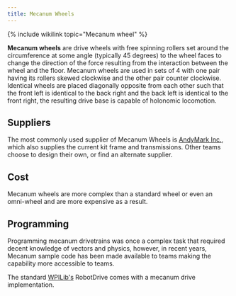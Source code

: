```yaml
---
title: Mecanum Wheels
---
```


{% include wikilink topic="Mecanum wheel" %}

**Mecanum wheels** are drive wheels with free spinning rollers set around the circumference at some angle (typically 45 degrees) to the wheel faces to change the direction of the force resulting from the interaction between the wheel and the floor. Mecanum wheels are used in sets of 4 with one pair having its rollers skewed clockwise and the other pair counter clockwise. Identical wheels are placed diagonally opposite from each other such that the front left is identical to the back right and the back left is identical to the front right, the resulting drive base is capable of holonomic locomotion. 


## Suppliers

The most commonly used supplier of Mecanum Wheels is [AndyMark
Inc.](http://www.andymark.com/category-s/53.htm
"http://www.andymark.com/category-s/53.htm" ), which also supplies the current
kit frame and transmissions. Other teams choose to design their own, or find
an alternate supplier.


## Cost

Mecanum wheels are more complex than a standard wheel or even an omni-wheel
and are more expensive as a result.


## Programming

Programming mecanum drivetrains was once a complex task that required decent
knowledge of vectors and physics, however, in recent years, Mecanum sample
code has been made available to teams making the capability more accessible to
teams.

The standard [WPILib's](wpilib) RobotDrive comes with a mecanum drive
implementation.

